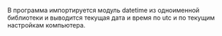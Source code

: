 В программа импортируется модуль datetime из одноименной библиотеки и выводится текущая дата и время по utc и по текущим настройкам компьютера.

